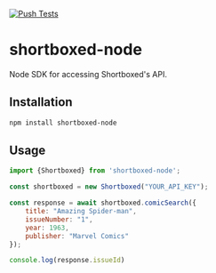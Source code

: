 [![Push Tests](https://github.com/ShortboxedInc/shortboxed-node/actions/workflows/test.yml/badge.svg)](https://github.com/ShortboxedInc/shortboxed-node/actions/workflows/test.yml)

# shortboxed-node
Node SDK for accessing Shortboxed's API.

## Installation

```sh
npm install shortboxed-node
```

## Usage

```javascript
import {Shortboxed} from 'shortboxed-node';

const shortboxed = new Shortboxed("YOUR_API_KEY");

const response = await shortboxed.comicSearch({
    title: "Amazing Spider-man",
    issueNumber: "1",
    year: 1963,
    publisher: "Marvel Comics"
});

console.log(response.issueId)
```